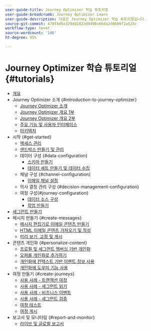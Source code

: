 ```yaml
---
user-guide-title: Journey Optimizer 학습 튜토리얼
user-guide-breadcrumb: Journey Optimizer Learn
user-guide-description: 다음은 Journey Optimizer 학습 튜토리얼입니다.
source-git-commit: 470f4d5e329dd2823d9498c66da2d8609f2a524c
workflow-type: tm+mt
source-wordcount: '146'
ht-degree: 95%

---
```



# Journey Optimizer 학습 튜토리얼 {#tutorials}

+ [개요](/help/overview.md)
+ Journey Optimizer 소개 {#introduction-to-journey-optimizer}
   + [Journey Optimizer 소개](/help/introduction/introduction.md)
   + [Journey Optimizer 개요 1부](/help/introduction/journey-optimizer-overview-part-1.md)
   + [Journey Optimizer 개요 2부](/help/introduction/journey-optimizer-overview-part-2.md)
   + [주요 기능 및 사용자 인터페이스](/help/introduction/key-capabilities-and-user-interface.md)
   + [아키텍처](/help/introduction/architecture.md)
+ 시작 {#get-started}
   + [액세스 관리](/help/set-up-access/access-management.md)
   + [샌드박스 만들기 및 관리](/help/set-up-access/create-and-manage-sandboxes.md)
   + 데이터 구성 {#data-configuration}
      + [스키마 만들기](/help/set-up-data/create-schema.md)
      + [데이터 세트 만들기 및 데이터 수집](/help/set-up-data/create-datasets-and-ingest-data.md)
   + 채널 구성 {#channel-configuration}
      + [이메일 채널 설정](/help/set-up-email-channel/set-up-email-channel.md)
   + 의사 결정 관리 구성 {#decision-management-configuration}
   + 여정 구성{#journey-configuration}
      + [데이터 소스 구성](/help/set-up-journeys/configure-data-sources.md)
      + [작업 만들기](/help/set-up-journeys/create-actions.md)
+ [세그먼트 만들기](/help/set-up-resources/create-segments.md)
+ 메시지 만들기 {#create-messages}
   + [메시지 편집기로 이메일 콘텐츠 만들기](/help/create-messages/create-email-content-with-the-message-editor.md)
   + [HTML 이메일 콘텐츠 가져오기 및 작성](/help/create-messages/import-and-author-html-email-content.md)
   + [미리 보기, 교정 및 게시](/help/create-messages/preview-proof-and-publish.md)
+ 콘텐츠 개인화 {#personalize-content}
   + [프로필 및 세그먼트 멤버십 기반 개인화](/help/personalize-content/profile-and-segment-membership-based-personalization.md)
   + [오퍼를 개인화로 추가하기](/help/personalize-content/add-offer-decisioning-to-messages.md)
   + [개인화에 컨텍스트 기반 이벤트 정보 사용](/help/personalize-content/use-contextual-event-information-for-personalization.md)
   + [개인화에 도우미 기능 사용](/help/personalize-content/use-helper-functions-for-personalization.md)
+ 여정 만들기 {#create-journeys}
   + [사용 사례 - 트랜잭션 여정](/help/create-journeys/use-case-transactional-journey.md)
   + [사용 사례 - 세그먼트 읽기](/help/create-journeys/use-case-read-segment.md)
   + [사용 사례 - 비즈니스 이벤트](/help/create-journeys/use-case-business-event.md)
   + [사용 사례 - 세그먼트 검증](/help/create-journeys/use-case-read-segment-qualification.md)
   + [여정 테스트](/help/create-journeys/test-a-journey.md)
   + [여정 게시](/help/create-journeys/publish-a-journey.md)
+ 보고서 및 모니터링 {#report-and-monitor}
   + [라이브 및 글로벌 보고서](/help/report-and-monitor/live-and-global-reports.md)
